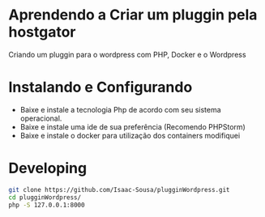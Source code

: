 # Aprendendo a Criar um pluggin pela hostgator
 Criando um pluggin para o wordpress com PHP, Docker e o Wordpress

# Instalando e Configurando
- Baixe e instale a tecnologia Php de acordo com seu sistema operacional.
- Baixe e instale uma ide de sua preferência (Recomendo PHPStorm) 
- Baixe e instale o docker para utilização dos containers
modifiquei
# Developing
````bash
git clone https://github.com/Isaac-Sousa/plugginWordpress.git
cd plugginWordpress/
php -S 127.0.0.1:8000
````
